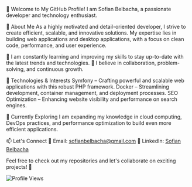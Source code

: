 👋 Welcome to My GitHub Profile!
I am Sofian Belbacha, a passionate developer and technology enthusiast.

🚀 About Me
As a highly motivated and detail-oriented developer, I strive to create efficient, scalable, and innovative solutions. My expertise lies in building web applications and desktop applications, with a focus on clean code, performance, and user experience.

🔹 I am constantly learning and improving my skills to stay up-to-date with the latest trends and technologies.
🔹 I believe in collaboration, problem-solving, and continuous growth.

🔧 Technologies & Interests
Symfony – Crafting powerful and scalable web applications with this robust PHP framework.
Docker – Streamlining development, container management, and deployment processes.
SEO Optimization – Enhancing website visibility and performance on search engines.

🎯 Currently Exploring
I am expanding my knowledge in cloud computing, DevOps practices, and performance optimization to build even more efficient applications.

📫 Let's Connect
💌 Email: sofianbelbacha@gmail.com
💼 LinkedIn: [Sofian Belbacha](https://www.linkedin.com/in/sofian-belbacha/)

Feel free to check out my repositories and let's collaborate on exciting projects! 🚀

![Profile Views](https://komarev.com/ghpvc/?username=SofianBelbacha&color=green)


